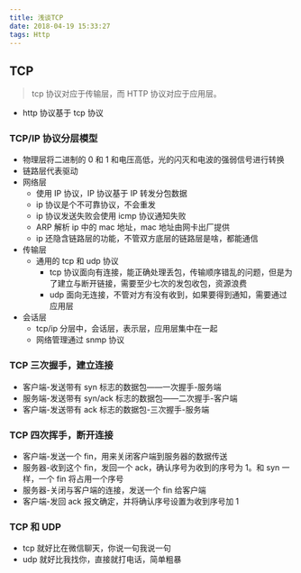 ```yaml
---
title: 浅谈TCP
date: 2018-04-19 15:33:27
tags: Http
---
```


## TCP

> tcp 协议对应于传输层，而 HTTP 协议对应于应用层。

* http 协议基于 tcp 协议

### TCP/IP 协议分层模型

* 物理层将二进制的 0 和 1 和电压高低，光的闪灭和电波的强弱信号进行转换
* 链路层代表驱动
* 网络层
  * 使用 IP 协议，IP 协议基于 IP 转发分包数据
  * ip 协议是个不可靠协议，不会重发
  * ip 协议发送失败会使用 icmp 协议通知失败
  * ARP 解析 ip 中的 mac 地址，mac 地址由网卡出厂提供
  * ip 还隐含链路层的功能，不管双方底层的链路层是啥，都能通信
* 传输层
  * 通用的 tcp 和 udp 协议
    * tcp 协议面向有连接，能正确处理丢包，传输顺序错乱的问题，但是为了建立与断开链接，需要至少七次的发包收包，资源浪费
    * udp 面向无连接，不管对方有没有收到，如果要得到通知，需要通过应用层
* 会话层
  * tcp/ip 分层中，会话层，表示层，应用层集中在一起
  * 网络管理通过 snmp 协议

### TCP 三次握手，建立连接

* 客户端-发送带有 syn 标志的数据包——一次握手-服务端
* 服务端-发送带有 syn/ack 标志的数据包——二次握手-客户端
* 客户端-发送带有 ack 标志的数据包-三次握手-服务端

### TCP 四次挥手，断开连接

* 客户端-发送一个 fin，用来关闭客户端到服务器的数据传送
* 服务器-收到这个 fin，发回一个 ack，确认序号为收到的序号为 1。和 syn 一样，一个 fin 将占用一个序号
* 服务器-关闭与客户端的连接，发送一个 fin 给客户端
* 客户端-发回 ack 报文确定，并将确认序号设置为收到序号加 1

### TCP 和 UDP

* tcp 就好比在微信聊天，你说一句我说一句
* udp 就好比我找你，直接就打电话，简单粗暴
